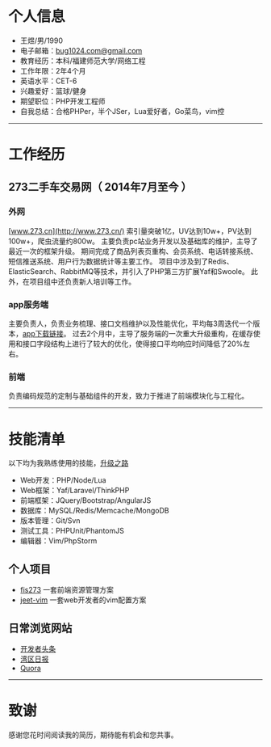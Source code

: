 
# 个人信息
 - 王煜/男/1990
 - 电子邮箱：bug1024.com@gmail.com
 - 教育经历：本科/福建师范大学/网络工程
 - 工作年限：2年4个月
 - 英语水平：CET-6
 - 兴趣爱好：篮球/健身
 - 期望职位：PHP开发工程师
 - 自我总结：合格PHPer，半个JSer，Lua爱好者，Go菜鸟，vim控

---

# 工作经历

## 273二手车交易网（ 2014年7月至今 ）

### 外网
 [www.273.cn](http://www.273.cn/) 索引量突破1亿，UV达到10w+，PV达到100w+，爬虫流量约800w。
 主要负责pc站业务开发以及基础库的维护，主导了最近一次的框架升级。
 期间完成了商品列表页重构、会员系统、电话转接系统、短信推送系统、用户行为数据统计等主要工作。
 项目中涉及到了Redis、ElasticSearch、RabbitMQ等技术，并引入了PHP第三方扩展Yaf和Swoole。
 此外，在项目组中还负责新人培训等工作。

### app服务端
 主要负责人，负责业务梳理、接口文档维护以及性能优化，平均每3周迭代一个版本，[app下载链接](http://a.app.qq.com/o/simple.jsp?pkgname=cn.car273)。
 过去2个月中，主导了服务端的一次重大升级重构，在缓存使用和接口字段结构上进行了较大的优化，使得接口平均响应时间降低了20%左右。

### 前端
 负责编码规范的定制与基础组件的开发，致力于推进了前端模块化与工程化。

---

# 技能清单

 以下均为我熟练使用的技能，[升级之路](https://github.com/bug1024/doc/blob/master/Blog/my-growth.md)

 - Web开发：PHP/Node/Lua
 - Web框架：Yaf/Laravel/ThinkPHP
 - 前端框架：JQuery/Bootstrap/AngularJS
 - 数据库：MySQL/Redis/Memcache/MongoDB
 - 版本管理：Git/Svn
 - 测试工具：PHPUnit/PhantomJS
 - 编辑器：Vim/PhpStorm

## 个人项目

 - [fis273](https://npm.taobao.org/package/fis273) 一套前端资源管理方案
 - [jeet-vim](http://github.com/bug1024/jeet-vim) 一套web开发者的vim配置方案

## 日常浏览网站
 - [开发者头条](http://toutiao.io/)
 - [湾区日报](https://wanqu.co/)
 - [Quora](https://www.quora.com/)

---

# 致谢
 感谢您花时间阅读我的简历，期待能有机会和您共事。
